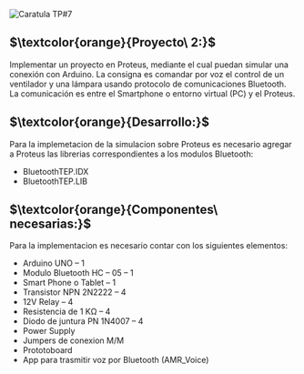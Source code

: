 ![Caratula TP#7](https://github.com/ISPC-TST-ARQUITECTURA-Y-CONECTIVIDAD/tarea7-grupo-7/assets/46485082/ef208664-d962-488d-acc4-f42271037bd4)
##

## $\textcolor{orange}{Proyecto\ 2:}$

Implementar un proyecto en Proteus, mediante el cual puedan
simular una conexión con Arduino. La consigna es comandar por voz el
control de un ventilador y una lámpara usando protocolo de
comunicaciones Bluetooth. La comunicación es entre el Smartphone o
entorno virtual (PC) y el Proteus.

##

## $\textcolor{orange}{Desarrollo:}$

Para la implemetacion de la simulacion sobre Proteus es necesario agregar a Proteus las librerias correspondientes a los modulos Bluetooth:

- BluetoothTEP.IDX
- BluetoothTEP.LIB


## $\textcolor{orange}{Componentes\ necesarias:}$

Para la implementacion es necesario contar con los siguientes elementos:

- Arduino UNO – 1
- Modulo Bluetooth HC – 05 – 1
- Smart Phone o Tablet – 1
- Transistor NPN 2N2222 – 4
- 12V Relay – 4
- Resistencia de 1 KΩ – 4
- Diodo de juntura PN 1N4007 – 4
- Power Supply
- Jumpers de conexion M/M 
- Prototoboard
- App para trasmitir voz por Bluetooth (AMR_Voice)








